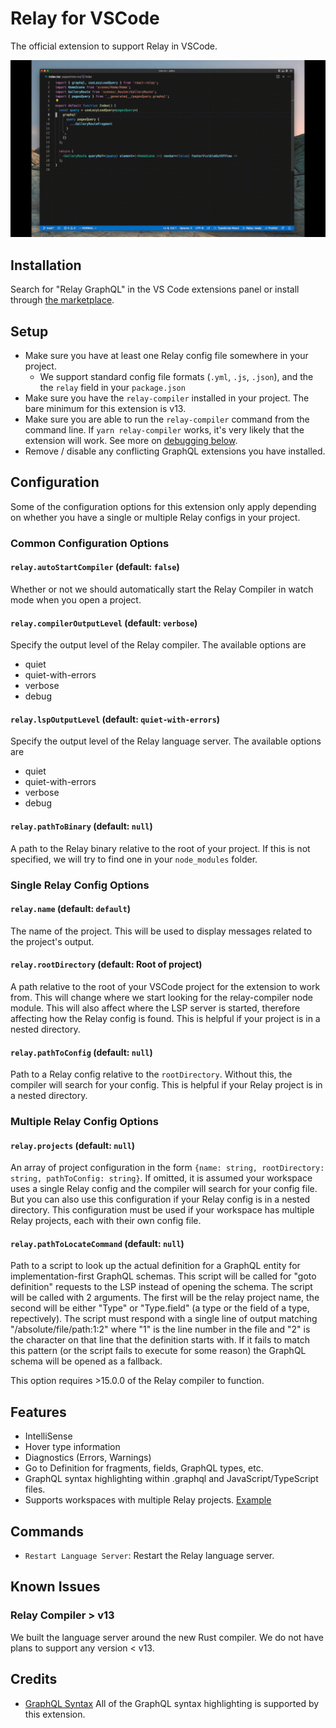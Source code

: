 # Relay for VSCode

The official extension to support Relay in VSCode.

<p align="center">
  <img src="https://github.com/facebook/relay/raw/main/vscode-extension/readme/demo.gif"/>
</p>

## Installation

Search for "Relay GraphQL" in the VS Code extensions panel or install through [the marketplace](https://marketplace.visualstudio.com/items?itemName=meta.relay).

## Setup

- Make sure you have at least one Relay config file somewhere in your project.
  - We support standard config file formats (`.yml`, `.js`, `.json`), and the the `relay` field in your `package.json`
- Make sure you have the `relay-compiler` installed in your project. The bare minimum for this extension is v13.
- Make sure you are able to run the `relay-compiler` command from the command line. If `yarn relay-compiler` works, it's very likely that the extension will work. See more on [debugging below](#debugging).
- Remove / disable any conflicting GraphQL extensions you have installed.

## Configuration

Some of the configuration options for this extension only apply depending on whether you have a single or multiple Relay configs in your project.

### Common Configuration Options

#### `relay.autoStartCompiler` (default: `false`)

Whether or not we should automatically start the Relay Compiler in watch mode when you open a project.

#### `relay.compilerOutputLevel` (default: `verbose`)

Specify the output level of the Relay compiler. The available options are

- quiet
- quiet-with-errors
- verbose
- debug

#### `relay.lspOutputLevel` (default: `quiet-with-errors`)

Specify the output level of the Relay language server. The available options are

- quiet
- quiet-with-errors
- verbose
- debug

#### `relay.pathToBinary` (default: `null`)

A path to the Relay binary relative to the root of your project. If this is not specified, we will try to find one in your `node_modules` folder.

### Single Relay Config Options

#### `relay.name` (default: `default`)

The name of the project. This will be used to display messages related to the project's output.

#### `relay.rootDirectory` (default: Root of project)

A path relative to the root of your VSCode project for the extension to work from. This will change where we start looking for the relay-compiler node module. This will also affect where the LSP server is started, therefore affecting how the Relay config is found. This is helpful if your project is in a nested directory.

#### `relay.pathToConfig` (default: `null`)

Path to a Relay config relative to the `rootDirectory`. Without this, the compiler will search for your config. This is helpful if your Relay project is in a nested directory.

### Multiple Relay Config Options

#### `relay.projects` (default: `null`)

An array of project configuration in the form `{name: string, rootDirectory: string, pathToConfig: string}`. If omitted, it is assumed your workspace uses a single Relay config and the compiler will search for your config file. But you can also use this configuration if your Relay config is in a nested directory. This configuration must be used if your workspace has multiple Relay projects, each with their own config file.

#### `relay.pathToLocateCommand` (default: `null`)

Path to a script to look up the actual definition for a GraphQL entity for implementation-first GraphQL schemas. This script will be called for "goto definition" requests to the LSP instead of opening the schema.
The script will be called with 2 arguments. The first will be the relay project name, the second will be either "Type" or "Type.field" (a type or the field of a type, repectively).
The script must respond with a single line of output matching "/absolute/file/path:1:2" where "1" is the line number in the file and "2" is the character on that line that the definition starts with. If it fails
to match this pattern (or the script fails to execute for some reason) the GraphQL schema will be opened as a fallback.

This option requires >15.0.0 of the Relay compiler to function.

## Features

- IntelliSense
- Hover type information
- Diagnostics (Errors, Warnings)
- Go to Definition for fragments, fields, GraphQL types, etc.
- GraphQL syntax highlighting within .graphql and JavaScript/TypeScript files.
- Supports workspaces with multiple Relay projects. [Example](https://github.com/relayjs/relay-examples/blob/main/.vscode/settings.json)

## Commands

- `Restart Language Server`: Restart the Relay language server.

## Known Issues

### Relay Compiler > v13

We built the language server around the new Rust compiler. We do not have plans to support any version < v13.

## Credits

- [GraphQL Syntax](https://marketplace.visualstudio.com/items?itemName=GraphQL.vscode-graphql-syntax) All of the GraphQL syntax highlighting is supported by this extension.
